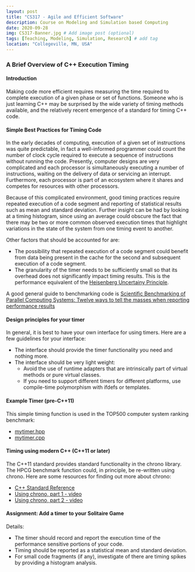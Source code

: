 ```yaml
---
layout: post
title: "CS317 - Agile and Efficient Software"
description: Course on Modeling and Simulation based Computing
date: 2020-09-28
img: CS317-Banner.jpg # Add image post (optional)
tags: [Teaching, Modeling, Simulation, Research] # add tag
location: "Collegeville, MN, USA"
---
```


### A Brief Overview of C++ Execution Timing

#### Introduction
Making code more efficient requires measuring the time required to complete execution of a given phase or set of functions.  Someone who is just learning C++ may be surprised by the wide variety of timing methods available, and the relatively recent emergence of a standard for timing C++ code.

#### Simple Best Practices for Timing Code
In the early decades of computing, execution of a given set of instructions was quite predictable, in fact a well-informed programmer could count the number of clock cycle required to execute a sequence of instructions without running the code.  Presently, computer designs are very complicated and each processor is simultaneously executing a number of instructions, waiting on the delivery of data or servicing an interrupt.  Furthermore, each processor is part of an ecosystem where it shares and competes for resources with other processors.

Because of this complicated environment, good timing practices require repeated execution of a code segment and reporting of statistical results such as mean and standard deviation.  Further insight can be had by looking at a timing histogram, since using an average could obscure the fact that there may be two or more common observed execution times that highlight variations in the state of the system from one timing event to another.

Other factors that should be accounted for are:
- The possibility that repeated execution of a code segment could benefit from data being present in the cache for the second and subsequent execution of a code segment.
- The granularity of the timer needs to be sufficiently small so that its overhead does not significantly impact timing results.  This is the performance equivalent of the [Heisenberg Uncertainy Principle](https://en.wikipedia.org/wiki/Uncertainty_principle).

A good general guide to benchmarking code is [Scientific Benchmarking of Parallel Computing Systems: Twelve ways to tell the masses when reporting performance results](https://htor.inf.ethz.ch/publications/img/hoefler-scientific-benchmarking.pdf)

#### Design principles for your timer
In general, it is best to have your own interface for using timers.  Here are a few guidelines for your interface:

- The interface should provide the timer functionality you need and nothing more.
- The interface should be very light weight:  
   - Avoid the use of runtime adapters that are intrinsically part of virtual methods or pure virtual classes.
   - If you need to support different timers for different platforms, use compile-time polymorphism with ifdefs or templates.

#### Example Timer (pre-C++11)
This simple timing function is used in the TOP500 computer system ranking benchmark:

- [mytimer.hpp](https://github.com/hpcg-benchmark/hpcg/blob/master/src/mytimer.hpp)
- [mytimer.cpp](https://github.com/hpcg-benchmark/hpcg/blob/master/src/mytimer.cpp)


#### Timing using modern C++ (C++11 or later)

The C++11 standard provides standard functionality in the chrono library.  The HPCG benchmark function could, in principle, be re-written using chrono.  Here are some resources for finding out more about chrono:

- [C++ Standard Reference](https://en.cppreference.com/w/cpp/chrono)
- [Using chrono, part 1 - video](https://www.youtube.com/watch?v=LL8wkskDlbs) 
- [Using chrono, part 2 - video](https://www.youtube.com/watch?v=RuPfDfLKY04)

#### Assignment: Add a timer to your Solitaire Game
Details:
- The timer should record and report the execution time of the performance sensitive portions of your code.  
- Timing should be reported as a statistical mean and standard deviation.
- For small code fragments (if any), investigate of there are timing spikes by providing a histogram analysis.


